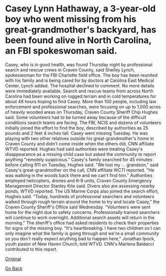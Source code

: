 # Casey Lynn Hathaway, a 3-year-old boy who went missing from his great-grandmother's backyard, has been found alive in North Carolina, an FBI spokeswoman said.

Casey, who is in good health, was found Thursday night by professional search and rescue crews in Craven County, said Shelley Lynch, spokeswoman for the FBI Charlotte field office.
The boy has been reunited with his family and is being cared for by doctors at Carolina East Medical Center, Lynch added.
The hospital declined to comment.
No more details were immediately available.
Search and rescue teams from across North Carolina had been working on rugged terrain and in cold temperatures for about 48 hours hoping to find Casey.
More than 100 people, including law enforcement and professional searches, were focusing on up to 1,000 acres of heavily wooded areas on Thursday, Craven County Sheriff Chip Hughes said. Some volunteers had to be turned away because of the difficult conditions search teams are facing.
The FBI, NCIS and dozens of volunteers initially joined the effort to find the boy, described by authorities as 25 pounds and 2 feet 4 inches tall.
Casey went missing Tuesday. He was playing with two other relatives outside his great-grandmother's home in Craven County and didn't come inside when the others did, CNN affiliate WTVD reported.
Hughes had said authorities were treating Casey's disappearance as a missing child case but asked the community to report anything "remotely suspicious."
Casey's family searched for 45 minutes before calling 911 on Tuesday, Hughes said.
"We lost my ... grandson," said Casey's great-grandmother on the call, CNN affiliate WCTI reported. "He was walking in the woods back there and we can't find him."
Authorities employed helicopters, drones and K-9 units, Craven County Emergency Management Director Stanley Kite said. Divers also are assessing nearby ponds, WTVD reported.
The US Marine Corps also joined the search effort, Hughes said.
"Today, hundreds of professional searchers and volunteers walked through rough terrain around the home to try and locate Casey," the Craven County Sheriff's Office said Wednesday. "Volunteers were sent home for the night due to safety concerns. Professionally trained searchers will continue to work overnight. Additional search assets will return in the morning."
The sheriff's office had asked residents to check their properties for signs of the missing boy.
"It's heartbreaking. I have two children so I can only imagine what the family is going through and we're a small community so you don't really expect anything bad to happen here," Jonathan Ipock, youth pastor of New Haven Church, told WTVD.
CNN's Marlena Baldacci contributed to this report.

[Original](https://edition.cnn.com/2019/01/24/us/missing-boy-casey-hathaway-search/index.html?utm_medium=social&utm_content=2019-01-25T03%3A59%3A43&utm_source=twCNN&utm_term=image)

[Go Back](/news_collection)
